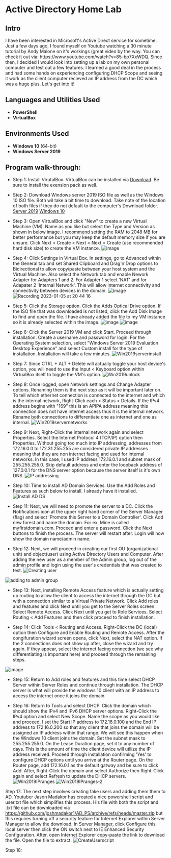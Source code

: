 <h1>Active Directory Home Lab</h1>


<h2>Intro</h2>
I have been interested in Microsoft's Active Direct service for sometime. Just a few days ago, I found myself on Youtube watching a 30 minute tutorial by Andy Malone on it's workings (great video by the way. You can check it out via: https://www.youtube.com/watch?v=85-bp7XxWDQ. Since then, I decided I would look into setting up a lab on my own personal computer and test out a few features. I learned a good deal in the process and had some hands on experiencing configuring DHCP Scope and seeing it work as the client computer recieved an IP address from the DC which was a huge plus. Let's get into it! 
<br />


<h2>Languages and Utilities Used</h2>

- <b>PowerShell</b>
- <b>VirtualBox</b>

<h2>Environments Used </h2>

- <b>Windows 10</b> (64-bit)
- <b>Windows Server 2019</b>

<h2>Program walk-through:</h2>

- Step 1: Install VirutalBox. VirtualBox can be installed via [Download](https://www.oracle.com/virtualization/technologies/vm/downloads/virtualbox-downloads.html). Be sure to install the exension pack as well.

- Step 2: Download Windows server 2019 ISO file as well as the Windows 10 ISO file. Both wil take a bit time to download. Take note of the location of both files if they do not default to the computer's Download folder. 
  [Server 2019](https://www.microsoft.com/en-us/evalcenter/download-windows-server-2019)
  [Windows 10](https://www.microsoft.com/en-us/software-download/windows10)
  
- Step 3: Open VirtualBox and click "New" to create a new Virtual Machine (VM). Name as you like but select the Type and Version as shown in below image. I recommend setting the RAM to 2048 MB for better performance but you may keep the default memory size if you are unsure. Click Next < Create < Next < Next < Create (use recommended hard disk size) to create the VM instance.
  ![image](https://user-images.githubusercontent.com/121698544/210188488-81c91803-3028-4c84-8e8d-4a61e33917aa.png)
  
- Step 4: Click Settings in Virtual Box. In settings, go to Advanced within the General tab and set Shared Clipboard and Drag'n'Drop options to Bidirectional to allow copy/paste between your host system and the Virtual Machine. Also select the Network tab and enable Nework Adapter for Adapters 1 and 2. For Adapter 1 select 'NAT' and for Adapater 2 'Internal Network'. This will allow internet connectivity and connectivity between devices in the domain.
![image](https://user-images.githubusercontent.com/121698544/210188941-82b081db-9c5a-40f3-8992-877c7fb061c2.png)
![Recording 2023-01-05 at 20 44 16](https://user-images.githubusercontent.com/121698544/210919095-b0d03244-a62f-4bab-8426-30559e8b8095.gif)


- Step 5: Click the Storage option. Click the Adds Optical Drive option. If the ISO file that was downloaded is not listed, click the Add Disk Image to find and open the file. I have already added the file to my VM instance so it is already selected within the image.
 ![image](https://user-images.githubusercontent.com/121698544/210189019-e6a3ed40-b026-4458-88bb-f11f0ec41ee6.png)
 ![image](https://user-images.githubusercontent.com/121698544/210189049-310bc5c8-f927-46d2-9180-40a4f5674c91.png)
 
- Step 6: Click the Server 2019 VM and click Start. Proceed through installation. Create a username and password for login. For the Operating System selection, select "Windows Server 2019 Evaluation Desktop Experience" and select Custom install for the type of installation. Installation will take a few minutes.
 ![Win2019serverinstall](https://user-images.githubusercontent.com/121698544/210189133-489af2a1-3d8f-4283-af73-80be32339abb.png)

- Step 7: Since CTRL + ALT + Delete will actually toggle your host device's option, you will need to use the Input < Keyboard option within VirtualBox itself to toggle the VM's option.
![Win2019unlock](https://user-images.githubusercontent.com/121698544/210697752-cf56a4fd-b50d-47d1-82a5-5f21c3f0228b.png)

-  Step 8: Once logged, open Network settings and Change Adapter options. Renaming them is the next step as it will be important later on. To tell which ethernet connection is connected to the internet and which is the internal network, Right-Click each < Status < Details. If the IPv4 address begins with "169" this is an APIPA address meaning this connection does not have internet access thus it is the internal network. Rename both connections to differentiate one as internet and one as internal.
![Win2019servernetworks](https://user-images.githubusercontent.com/121698544/210922263-54002d46-b233-468e-a801-621470e624e4.png)

- Step 9: Next, Right-Click the internal network again and select Properties. Select the Internet Protocol 4 (TCP/IP) option then Properties. Without going too much into IP addressing, addresses from 172.16.0.0 to 172.31.255.255 are considered private IP addresses meaning that they are non internet facing and used for internal networks. In this case, I used IP address 172.16.0.1 and subnet mask of 255.255.255.0. Skip default address and enter the loopback address of 127.0.0.1 for the DNS server option because the server itself is it's own DNS.
![IP addressing](https://user-images.githubusercontent.com/121698544/210924475-28cb26f7-af94-4a15-8d79-51462610c2fb.gif)

- Step 10: Time to install AD Domain Services. Use the Add Roles and Features as such below to install. I already have it installed.
![Install AD DS](https://user-images.githubusercontent.com/121698544/210926065-b63d68ec-40e3-48cb-91f2-a07168d7eaa9.gif)

- Step 11: Next, we will need to promote the server to a DC. Click the Notifications icon at the upper right hand corner of the Server Manager (flag) and select 'Promote this Server to a Domain Controller'. Click Add new forest and name the domain. For ex. Mine is called myfirstdomain.com. Proceed and enter a password. Click the Next buttons to finish the process. The server will restart after. Login will now show the domain name/admin name. 

- Step 12: Next, we will proceed in creating our first OU (organizational unit) and object(user) using Active Directory Users and Computer. After adding the new user as a member of the Admin group, log out of the admin profile and login using the user's credentials that was created to test.
![Creating user](https://user-images.githubusercontent.com/121698544/210932127-d5bd3110-da52-4627-b9a5-346b811949cc.gif)

![adding to admin group](https://user-images.githubusercontent.com/121698544/210932820-5381833e-c237-4b4c-9263-6af7bdcfb00d.gif)


- Step 13: Next, installing Remote Access feature which is actually setting up routing to allow the client to access the internet through the DC but with a connection similar to a Virtual Private Network. Click Add roles and features and click Next until you get to the Server Roles screen. Select Remote Access. Click Next until you get to Role Services. Select Routing < Add Features and then click proceed to finish installation.

- Step 14: Click Tools < Routing and Access. Right-Click the DC (local) option then Configure and Enable Routing and Remote Access. After the congifuration wizard screen opens, click Next, select the NAT option. If the 2 connections does not show up after, close the wizard and try again. If they appear, select the internet facing connection (we see why differentiating is important here) and proceed through the remaining steps.

![image](https://user-images.githubusercontent.com/121698544/210935112-c9925686-977a-4f96-876a-bd84621e1ee9.png)

- Step 15: Return to Add roles and features and this time select DHCP Server within Server Roles and continue through installation. The DHCP server is what will provide the windows 10 client with an IP address to access the internet once it joins the domain.

- Step 16: Return to Tools and select DHCP. Click the domain which should show the IPv4 and IPv6 DHCP server options. Right-Click the IPv4 option and select New Scope. Name the scope as you would like and proceed. I set the Start IP address to 172.16.0.100 and the End IP address to 172.16.0.200 so that any client that joins the domain will be assigned an IP address within that range. We will see this happen when the Windows 10 client joins the domain. Set the subnet mask to 255.255.255.0. On the Lease Duration page, set it to any number of days. This is the amount of time the client device will utilize the IP address received. Proceed through installation confirming 'Yes' to configure DHCP options until you arrive at the Router page. On the Router page, add 172.16.0.1 as the default gatway and be sure to click Add. After, Right-Click the domain and select Authorize then Right-Click again and select Refresh to update the DHCP servers. 
![Win2019IPranges](https://user-images.githubusercontent.com/121698544/211154360-dfa9f2a5-b9f6-4861-b171-0ab099ef8b16.png)
![Win2019IPranges-2](https://user-images.githubusercontent.com/121698544/211154398-c11e1584-bbd1-4ea2-a42d-6b416c89a543.png)

Step 17: The next step involves creating fake users and adding them them to AD. Youtuber Jason Madakor has created a nice powershell script and user.txt file which simplifies this process. His file with both the script and .txt file can be downloaded via https://github.com/joshmadakor1/AD_PS/archive/refs/heads/master.zip but this requires turning off a security feature for Internet Explorer within Server Manager to allow the download. In Server Manager, click Configure this local server then click the ON switch next to IE Enhanced Security Configuration. After, open Internet Explorer copy-paste the link to download the file. Open the file to extract.
![CreateUserscript](https://user-images.githubusercontent.com/121698544/211156679-085fa3e7-1b9b-458c-81fc-26df62773e3a.gif)

Step 18: 

<br />
<br />

